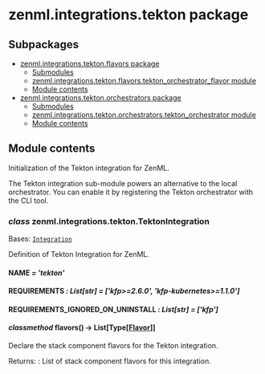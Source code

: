 # zenml.integrations.tekton package

## Subpackages

* [zenml.integrations.tekton.flavors package](zenml.integrations.tekton.flavors.md)
  * [Submodules](zenml.integrations.tekton.flavors.md#submodules)
  * [zenml.integrations.tekton.flavors.tekton_orchestrator_flavor module](zenml.integrations.tekton.flavors.md#zenml-integrations-tekton-flavors-tekton-orchestrator-flavor-module)
  * [Module contents](zenml.integrations.tekton.flavors.md#module-contents)
* [zenml.integrations.tekton.orchestrators package](zenml.integrations.tekton.orchestrators.md)
  * [Submodules](zenml.integrations.tekton.orchestrators.md#submodules)
  * [zenml.integrations.tekton.orchestrators.tekton_orchestrator module](zenml.integrations.tekton.orchestrators.md#zenml-integrations-tekton-orchestrators-tekton-orchestrator-module)
  * [Module contents](zenml.integrations.tekton.orchestrators.md#module-contents)

## Module contents

Initialization of the Tekton integration for ZenML.

The Tekton integration sub-module powers an alternative to the local
orchestrator. You can enable it by registering the Tekton orchestrator with
the CLI tool.

### *class* zenml.integrations.tekton.TektonIntegration

Bases: [`Integration`](zenml.integrations.md#zenml.integrations.integration.Integration)

Definition of Tekton Integration for ZenML.

#### NAME *= 'tekton'*

#### REQUIREMENTS *: List[str]* *= ['kfp>=2.6.0', 'kfp-kubernetes>=1.1.0']*

#### REQUIREMENTS_IGNORED_ON_UNINSTALL *: List[str]* *= ['kfp']*

#### *classmethod* flavors() → List[Type[[Flavor](zenml.stack.md#zenml.stack.flavor.Flavor)]]

Declare the stack component flavors for the Tekton integration.

Returns:
: List of stack component flavors for this integration.
